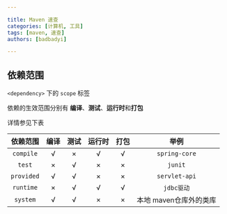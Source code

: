 ```yaml
---

title: Maven 速查
categories: [计算机, 工具]
tags: [maven, 速查]
authors: [badbadyi]

---
```


## 依赖范围

`<dependency>` 下的 `scope` 标签

依赖的生效范围分别有 **编译**、**测试**、**运行时**和**打包**

详情参见下表

|  依赖范围  | 编译 | 测试 | 运行时 | 打包 |          举例          |
| :--------: | :--: | :--: | :----: | :--: | :--------------------: |
| `compile`  |  √   |  ×   |   √    |  √   |     `spring-core`      |
|   `test`   |  ×   |  √   |   ×    |  ×   |        `junit`         |
| `provided` |  √   |  √   |   ×    |  ×   |     `servlet-api`      |
| `runtime`  |  ×   |  √   |   √    |  √   |       `jdbc驱动`       |
|  `system`  |  √   |  √   |   ×    |  ×   | 本地 maven仓库外的类库 |

